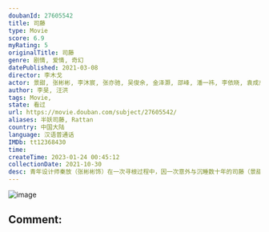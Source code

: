 ```yaml
---
doubanId: 27605542
title: 司藤
type: Movie
score: 6.9
myRating: 5
originalTitle: 司藤
genre: 剧情, 爱情, 奇幻
datePublished: 2021-03-08
director: 李木戈
actor: 景甜, 张彬彬, 李沐宸, 张亦驰, 吴俊余, 金泽灏, 邵峰, 潘一祎, 李依晓, 袁成杰, 陈芷琰, 李木戈, 张定涵, 吕行, 石蕊, 郭赫轩, 于觐源, 贺颖怡, 师悦玲
author: 李旻, 汪洪
tags: Movie, 
state: 看过
url: https://movie.douban.com/subject/27605542/
aliases: 半妖司藤, Rattan
country: 中国大陆
language: 汉语普通话
IMDb: tt12368430
time: 
createTime: 2023-01-24 00:45:12
collectionDate: 2021-10-30
desc: 青年设计师秦放（张彬彬饰）在一次寻根过程中，因一次意外与沉睡数十年的司藤（景甜饰）相遇，在帮助司藤寻找身世真相的过程中，两人彼此相知并克服重重阻碍共同成长的故事。
---
```


![image](p2634831926.jpg)

Comment: 
---

